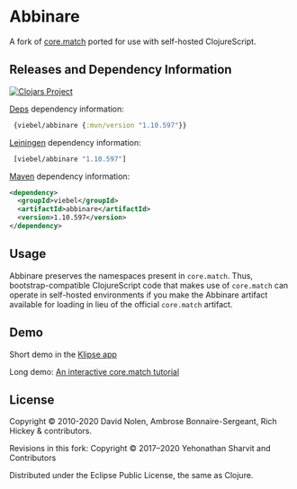 Abbinare
====

A fork of [core.match](https://github.com/clojure/core.match) ported for use with self-hosted ClojureScript.


## Releases and Dependency Information

[![Clojars Project](https://img.shields.io/clojars/v/viebel/abbinare.svg)](https://clojars.org/viebel/abbinare)

[Deps](https://clojure.org/guides/deps_and_cli) dependency information:

```clj
 {viebel/abbinare {:mvn/version "1.10.597"}}
```  

[Leiningen](https://github.com/technomancy/leiningen) dependency information:

```clj
 [viebel/abbinare "1.10.597"]
```

[Maven](http://maven.apache.org/) dependency information:

```xml
<dependency>
  <groupId>viebel</groupId>
  <artifactId>abbinare</artifactId>
  <version>1.10.597</version>
</dependency>
```

## Usage

Abbinare preserves the namespaces present in `core.match`. Thus, bootstrap-compatible ClojureScript code that makes use of `core.match` can operate in self-hosted environments if you make the Abbinare artifact available for loading in lieu of the official `core.match` artifact.

## Demo

Short demo in the [Klipse app](http://app.klipse.tech/?cljs_in=(ns%20my.match%0A%20%20(%3Arequire%20%5Bcljs.core.match%20%3Arefer-macros%20%5Bmatch%5D%5D))%0A%0A%0A(let%20%5Bx%20true%0A%20%20%20%20%20%20y%20true%0A%20%20%20%20%20%20z%20true%5D%0A%20%20(match%20%5Bx%20y%20z%5D%0A%20%20%20%20%20%20%20%20%20%5B_%20false%20true%5D%201%0A%20%20%20%20%20%20%20%20%20%5Bfalse%20true%20_%20%5D%202%0A%20%20%20%20%20%20%20%20%20%5B_%20_%20false%5D%203%0A%20%20%20%20%20%20%20%20%20%5B_%20_%20true%5D%204%0A%20%20%20%20%20%20%20%20%20%3Aelse%205)))


Long demo: [An interactive core.match tutorial](http://localhost:4000/clojure/2016/10/25/core-match.html)

## License

Copyright © 2010-2020 David Nolen, Ambrose Bonnaire-Sergeant, Rich
Hickey & contributors.

Revisions in this fork:
Copyright © 2017–2020 Yehonathan Sharvit and Contributors

Distributed under the Eclipse Public License, the same as Clojure.
